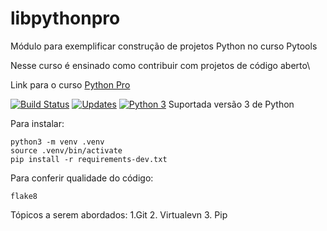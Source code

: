 # libpythonpro
Módulo para exemplificar construção de projetos Python no curso Pytools

Nesse curso é ensinado como contribuir com projetos de código aberto\

Link para o curso [Python Pro](https://www.python.pro.br) 

[![Build Status](https://app.travis-ci.com/brunoccalmeida/pythonprobr.svg?branch=requests-python-pro)](https://app.travis-ci.com/brunoccalmeida/pythonprobr)
[![Updates](https://pyup.io/repos/github/brunoccalmeida/pythonprobr/shield.svg)](https://pyup.io/repos/github/brunoccalmeida/libpythonpro/)
[![Python 3](https://pyup.io/repos/github/brunoccalmeida/pythonprobr/python-3-shield.svg)](https://pyup.io/repos/github/brunoccalmeida/pythonprobr/)
Suportada versão 3 de Python

Para instalar:

```console
python3 -m venv .venv
source .venv/bin/activate
pip install -r requirements-dev.txt
```

Para conferir qualidade do código:

```console
flake8
```

Tópicos a serem abordados:
1.Git
2. Virtualevn
3. Pip
